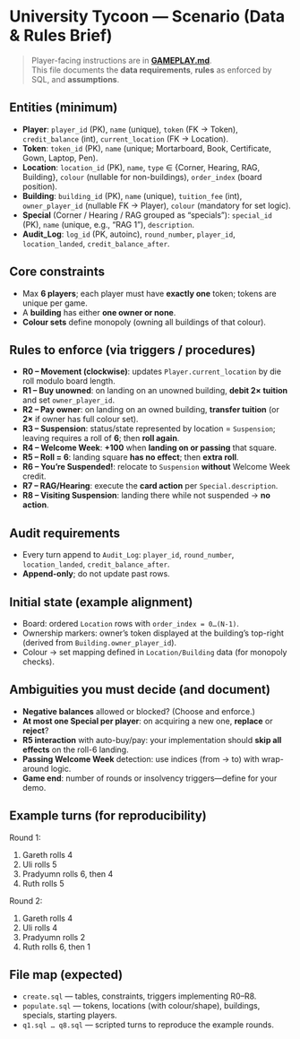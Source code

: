 # University Tycoon — Scenario (Data & Rules Brief)

> Player-facing instructions are in **[GAMEPLAY.md](GAMEPLAY.md)**.  
> This file documents the **data requirements**, **rules** as enforced by SQL, and **assumptions**.

## Entities (minimum)
- **Player**: `player_id` (PK), `name` (unique), `token` (FK → Token), `credit_balance` (int), `current_location` (FK → Location).
- **Token**: `token_id` (PK), `name` (unique; Mortarboard, Book, Certificate, Gown, Laptop, Pen).
- **Location**: `location_id` (PK), `name`, `type` ∈ {Corner, Hearing, RAG, Building}, `colour` (nullable for non-buildings), `order_index` (board position).
- **Building**: `building_id` (PK), `name` (unique), `tuition_fee` (int), `owner_player_id` (nullable FK → Player), `colour` (mandatory for set logic).
- **Special** (Corner / Hearing / RAG grouped as “specials”): `special_id` (PK), `name` (unique, e.g., “RAG 1”), `description`.
- **Audit_Log**: `log_id` (PK, autoinc), `round_number`, `player_id`, `location_landed`, `credit_balance_after`.

## Core constraints
- Max **6 players**; each player must have **exactly one** token; tokens are unique per game.
- A **building** has either **one owner or none**.
- **Colour sets** define monopoly (owning all buildings of that colour).

## Rules to enforce (via triggers / procedures)
- **R0 – Movement (clockwise)**: updates `Player.current_location` by die roll modulo board length.
- **R1 – Buy unowned**: on landing on an unowned building, **debit 2× tuition** and set `owner_player_id`.
- **R2 – Pay owner**: on landing on an owned building, **transfer tuition** (or **2×** if owner has full colour set).
- **R3 – Suspension**: status/state represented by location = `Suspension`; leaving requires a roll of **6**; then **roll again**.
- **R4 – Welcome Week**: **+100** when **landing on or passing** that square.
- **R5 – Roll = 6**: landing square **has no effect**; then **extra roll**.
- **R6 – You’re Suspended!**: relocate to `Suspension` **without** Welcome Week credit.
- **R7 – RAG/Hearing**: execute the **card action** per `Special.description`.
- **R8 – Visiting Suspension**: landing there while not suspended → **no action**.

## Audit requirements
- Every turn append to `Audit_Log`: `player_id`, `round_number`, `location_landed`, `credit_balance_after`.
- **Append-only**; do not update past rows.

## Initial state (example alignment)
- Board: ordered `Location` rows with `order_index = 0…(N-1)`.
- Ownership markers: owner’s token displayed at the building’s top-right (derived from `Building.owner_player_id`).
- Colour → set mapping defined in `Location/Building` data (for monopoly checks).

## Ambiguities you must decide (and document)
- **Negative balances** allowed or blocked? (Choose and enforce.)  
- **At most one Special per player**: on acquiring a new one, **replace** or **reject**?  
- **R5 interaction** with auto-buy/pay: your implementation should **skip all effects** on the roll-6 landing.  
- **Passing Welcome Week** detection: use indices (from → to) with wrap-around logic.  
- **Game end**: number of rounds or insolvency triggers—define for your demo.

## Example turns (for reproducibility)
Round 1:  
1) Gareth rolls 4  
2) Uli rolls 5  
3) Pradyumn rolls 6, then 4  
4) Ruth rolls 5

Round 2:  
1) Gareth rolls 4  
2) Uli rolls 4  
3) Pradyumn rolls 2  
4) Ruth rolls 6, then 1

## File map (expected)
- `create.sql` — tables, constraints, triggers implementing R0–R8.  
- `populate.sql` — tokens, locations (with colour/shape), buildings, specials, starting players.  
- `q1.sql … q8.sql` — scripted turns to reproduce the example rounds.

